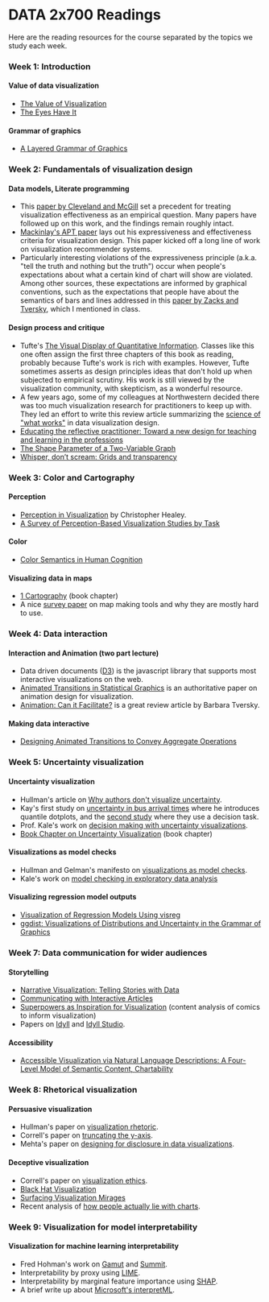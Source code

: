 # DATA 2x700 Readings
Here are the reading resources for the course separated by the topics we study each week. 

### Week 1: Introduction
#### Value of data visualization
- [The Value of Visualization](https://vanwijk.win.tue.nl/vov.pdf)
- [The Eyes Have It](https://ieeexplore.ieee.org/document/545307)

#### Grammar of graphics
- [A Layered Grammar of Graphics](https://byrneslab.net/classes/biol607/readings/wickham_layered-grammar.pdf)

### Week 2: Fundamentals of visualization design
#### Data models, Literate programming
- This [paper by Cleveland and McGill](http://euclid.psych.yorku.ca/www/psy6135/papers/ClevelandMcGill1984.pdf) set a precedent for treating visualization effectiveness as an empirical question. Many papers have followed up on this work, and the findings remain roughly intact.
- [Mackinlay's APT paper](https://dl.acm.org/doi/10.1145/22949.22950) lays out his expressiveness and effectiveness criteria for visualization design. This paper kicked off a long line of work on visualization recommender systems.
- Particularly interesting violations of the expressiveness principle (a.k.a. "tell the truth and nothing but the truth") occur when people's expectations about what a certain kind of chart will show are violated. Among other sources, these expectations are informed by graphical conventions, such as the expectations that people have about the semantics of bars and lines addressed in this [paper by Zacks and Tversky](https://dcl.wustl.edu/files/2017/09/zacksmemcog99-12d5ktx.pdf), which I mentioned in class.

#### Design process and critique
- Tufte's [The Visual Display of Quantitative Information](https://kyl.neocities.org/books/%5BTEC%20TUF%5D%20the%20visual%20display%20of%20quantitative%20information.pdf). Classes like this one often assign the first three chapters of this book as reading, probably because Tufte's work is rich with examples. However, Tufte sometimes asserts as design principles ideas that don't hold up when subjected to empirical scrutiny. His work is still viewed by the visualization community, with skepticism, as a wonderful resource.
- A few years ago, some of my colleagues at Northwestern decided there was too much visualization research for practitioners to keep up with. They led an effort to write this review article summarizing the [science of "what works"](https://journals.sagepub.com/doi/reader/10.1177/15291006211051956) in data visualization design.
- [Educating the reflective practitioner: Toward a new design for teaching and learning in the professions](https://www.daneshnamehicsa.ir/userfiles/file/Manabeh/Educating%20the%20reflective%20practitioner.pdf)
- [The Shape Parameter of a Two-Variable Graph](https://www.jstor.org/stable/2288843?seq=1)
- [Whisper, don’t scream: Grids and transparency](https://ieeexplore.ieee.org/document/5620897)

### Week 3: Color and Cartography
#### Perception
- [Perception in Visualization](https://www.csc2.ncsu.edu/faculty/healey/PP/) by Christopher Healey.
- [A Survey of Perception-Based Visualization Studies by Task](https://arxiv.org/pdf/2107.07477)

#### Color
- [Color Semantics in Human Cognition](https://journals.sagepub.com/doi/full/10.1177/09637214231208189)

#### Visualizing data in maps
- [1 Cartography](https://icaci.org/files/documents/wom/01_IMY_WoM_en.pdf) (book chapter)
- A nice [survey paper](https://dl.acm.org/doi/full/10.1145/3544548.3581370) on map making tools and why they are mostly hard to use.

### Week 4:  Data interaction
#### Interaction and Animation (two part lecture)
- Data driven documents ([D3](http://vis.stanford.edu/papers/d3)) is the javascript library that supports most interactive visualizations on the web.
- [Animated Transitions in Statistical Graphics](http://vis.stanford.edu/files/2007-AnimatedTransitions-InfoVis.pdf) is an authoritative paper on animation design for visualization.
- [Animation: Can it Facilitate?](https://hci.stanford.edu/courses/cs448b/papers/Tversky_AnimationFacilitate_IJHCS02.pdf) is a great review article by Barbara Tversky.

#### Making data interactive
- [Designing Animated Transitions to Convey Aggregate Operations](https://idl.cs.washington.edu/files/2019-AnimatedAggregates-EuroVis.pdf)

### Week 5: Uncertainty visualization
#### Uncertainty visualization
- Hullman's article on [Why authors don't visualize uncertainty](https://mucollective.northwestern.edu/files/2019-Value%20of%20Uncertainty-VIS.pdf).
- Kay's first study on [uncertainty in bus arrival times](https://mucollective.northwestern.edu/files/2016-WhenIsMyBus-CHI.pdf) where he introduces quantile dotplots, and the [second study](https://mucollective.northwestern.edu/files/2018-UncertainBusDecisions-CHI.pdf) where they use a decision task.
- Prof. Kale's work on [decision making with uncertainty visualizations](https://mucollective.northwestern.edu/files/2020%20-%20Kale,%20Visual%20Reasoning%20Strategies%20for%20Effect%20Size%20Judgements.pdf).
- [Book Chapter on Uncertainty Visualization](http://space.ucmerced.edu/Downloads/publications/Uncertainty_Visualization_Padilla_Kay_Hullman_2022.pdf) (book chapter)

#### Visualizations as model checks
- Hullman and Gelman's manifesto on [visualizations as model checks](https://mucollective.northwestern.edu/files/2021-hdsr-paper.pdf).
- Kale's work on [model checking in exploratory data analysis](https://idl.cs.washington.edu/files/2024-EVM-TVCG.pdf)

#### Visualizing regression model outputs
- [Visualization of Regression Models Using visreg](https://citeseerx.ist.psu.edu/document?repid=rep1&type=pdf&doi=40686123a2897ec3337955117a0d98854c223e23)
- [ggdist: Visualizations of Distributions and Uncertainty in the Grammar of Graphics](https://mucollective.northwestern.edu/files/2023-ggdist.pdf)

### Week 7: Data communication for wider audiences
#### Storytelling
- [Narrative Visualization: Telling Stories with Data](http://vis.stanford.edu/files/2010-Narrative-InfoVis.pdf)
- [Communicating with Interactive Articles](https://distill.pub/2020/communicating-with-interactive-articles/)
- [Superpowers as Inspiration for Visualization](https://arxiv.org/pdf/2108.03524) (content analysis of comics to inform visualization)
- Papers on [Idyll](https://idl.cs.washington.edu/files/2018-Idyll-UIST.pdf) and [Idyll Studio](https://idl.cs.washington.edu/files/2021-IdyllStudio-UIST.pdf).

#### Accessibility
- [Accessible Visualization via Natural Language Descriptions: A Four-Level Model of Semantic Content, Chartability](https://vis.csail.mit.edu/pubs/vis-text-model/)

### Week 8: Rhetorical visualization
#### Persuasive visualization
- Hullman's paper on [visualization rhetoric](http://users.eecs.northwestern.edu/~jhullman/vis_rhetoric.pdf).
- Correll's paper on [truncating the y-axis](https://arxiv.org/pdf/1907.02035).
- Mehta's paper on [designing for disclosure in data visualizations](https://arxiv.org/pdf/2508.08383v1).

#### Deceptive visualization
- Correll's paper on [visualization ethics](https://arxiv.org/pdf/1811.07271).
- [Black Hat Visualization](https://idl.cs.washington.edu/files/2017-BlackHatVis-DECISIVe.pdf)
- [Surfacing Visualization Mirages](https://arxiv.org/pdf/2001.02316)
- Recent analysis of [how people actually lie with charts](https://dl.acm.org/doi/pdf/10.1145/3544548.3580910).

### Week 9: Visualization for model interpretability
#### Visualization for machine learning interpretability
- Fred Hohman's work on [Gamut](https://fredhohman.com/papers/19-gamut-chi.pdf) and [Summit](https://fredhohman.com/papers/19-summit-vast.pdf).
- Interpretability by proxy using [LIME](https://arxiv.org/pdf/1602.04938).
- Interpretability by marginal feature importance using [SHAP](https://arxiv.org/pdf/1705.07874).
- A brief write up about [Microsoft's interpretML](https://arxiv.org/pdf/1909.09223).
